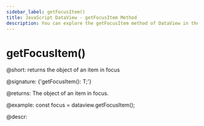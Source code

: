 ```yaml
---
sidebar_label: getFocusItem()
title: JavaScript DataView - getFocusItem Method 
description: You can explore the getFocusItem method of DataView in the documentation of the DHTMLX JavaScript UI library. Browse developer guides and API reference, try out code examples and live demos, and download a free 30-day evaluation version of DHTMLX Suite 7.
---
```


# getFocusItem()

@short: returns the object of an item in focus

@signature: {'getFocusItem(): T;'}

@returns:
The object of an item in focus.

@example:
const focus = dataview.getFocusItem();

@descr:
